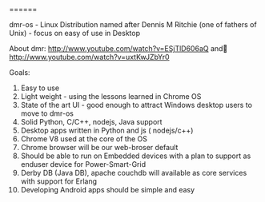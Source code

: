 ======

dmr-os - Linux Distribution named after Dennis M Ritchie (one of fathers of Unix) - focus on easy of use  in Desktop 


About dmr: 
           http://www.youtube.com/watch?v=ESjTlD606aQ 
           and
           http://www.youtube.com/watch?v=uxtKwJZbYr0
           
Goals:
1. Easy to use 
2. Light weight - using the lessons learned in Chrome OS
3. State of the art UI - good enough to attract Windows desktop users to move to dmr-os
4. Solid Python, C/C++, nodejs, Java support 
5. Desktop apps written in Python and js ( nodejs/c++)
6. Chrome V8 used at the core of the OS
7. Chrome browser will be our web-broser default
8. Should be able to run on Embedded devices with a plan to support as enduser device for Power-Smart-Grid
9. Derby DB (Java DB), apache couchdb will available as core services with support for Erlang
10. Developing Android apps should be simple and easy

